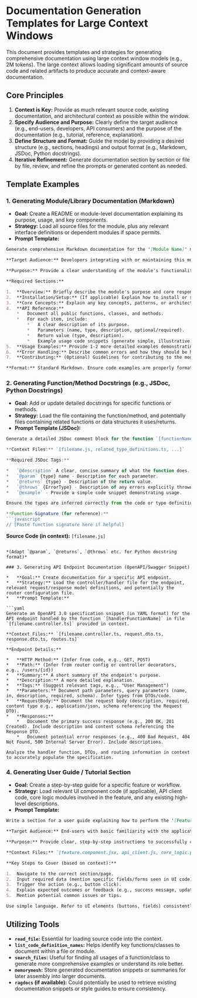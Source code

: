 # Documentation Generation Templates for Large Context Windows

This document provides templates and strategies for generating comprehensive documentation using large context window models (e.g., 2M tokens). The large context allows loading significant amounts of source code and related artifacts to produce accurate and context-aware documentation.

## Core Principles

1.  **Context is Key:** Provide as much relevant source code, existing documentation, and architectural context as possible within the window.
2.  **Specify Audience and Purpose:** Clearly define the target audience (e.g., end-users, developers, API consumers) and the purpose of the documentation (e.g., tutorial, reference, explanation).
3.  **Define Structure and Format:** Guide the model by providing a desired structure (e.g., sections, headings) and output format (e.g., Markdown, JSDoc, Python docstrings).
4.  **Iterative Refinement:** Generate documentation section by section or file by file, review, and refine the prompts or generated content as needed.

## Template Examples

### 1. Generating Module/Library Documentation (Markdown)

*   **Goal:** Create a README or module-level documentation explaining its purpose, usage, and key components.
*   **Strategy:** Load all source files for the module, plus any relevant interface definitions or dependent modules if space permits.
*   **Prompt Template:**

```markdown
Generate comprehensive Markdown documentation for the '[Module Name]' module based on the provided source code files in context: `[file1.ts, file2.ts, types.ts, ...]`.

**Target Audience:** Developers integrating with or maintaining this module.

**Purpose:** Provide a clear understanding of the module's functionality, how to use it, and its internal structure.

**Required Sections:**

1.  **Overview:** Briefly describe the module's purpose and core responsibilities.
2.  **Installation/Setup:** (If applicable) Explain how to install or set up the module.
3.  **Core Concepts:** Explain any key concepts, patterns, or architectural decisions relevant to the module.
4.  **API Reference:**
    *   Document all public functions, classes, and methods.
    *   For each item, include:
        *   A clear description of its purpose.
        *   Parameters (name, type, description, optional/required).
        *   Return value (type, description).
        *   Example usage code snippets (generate simple, illustrative examples).
5.  **Usage Examples:** Provide 1-2 more detailed examples demonstrating common use cases.
6.  **Error Handling:** Describe common errors and how they should be handled.
7.  **Contributing:** (Optional) Guidelines for contributing to the module.

**Format:** Standard Markdown. Ensure code examples are properly formatted in code blocks with language identifiers. Extract information directly from the source code comments (like JSDoc or Python docstrings) where available, but elaborate and ensure consistency.
```

### 2. Generating Function/Method Docstrings (e.g., JSDoc, Python Docstrings)

*   **Goal:** Add or update detailed docstrings for specific functions or methods.
*   **Strategy:** Load the file containing the function/method, and potentially files containing related functions or data structures it uses/returns.
*   **Prompt Template (JSDoc):**

```javascript
Generate a detailed JSDoc comment block for the function `[functionName]` defined in the file `[filename.js]` provided in context. Analyze the function's implementation, parameters, return values, and any potential side effects or errors.

**Context Files:** `[filename.js, related_type_definitions.ts, ...]`

**Required JSDoc Tags:**

*   `@description` A clear, concise summary of what the function does.
*   `@param` {type} name - Description for each parameter.
*   `@returns` {type} - Description of the return value.
*   `@throws` {ErrorType} - Description of any errors explicitly thrown.
*   `@example` - Provide a simple code snippet demonstrating usage.

Ensure the types are inferred correctly from the code or type definitions provided. If the function is asynchronous, reflect that in the description or return type.

**Function Signature (for reference):**
```javascript
// [Paste function signature here if helpful]
```

**Source Code (in context):** `[filename.js]`
```

*(Adapt `@param`, `@returns`, `@throws` etc. for Python docstring format)*

### 3. Generating API Endpoint Documentation (OpenAPI/Swagger Snippet)

*   **Goal:** Create documentation for a specific API endpoint.
*   **Strategy:** Load the controller/handler file for the endpoint, relevant request/response model definitions, and potentially the router configuration file.
*   **Prompt Template:**

```yaml
Generate an OpenAPI 3.0 specification snippet (in YAML format) for the API endpoint handled by the function `[handlerFunctionName]` in file `[filename.controller.ts]` provided in context.

**Context Files:** `[filename.controller.ts, request.dto.ts, response.dto.ts, routes.ts]`

**Endpoint Details:**

*   **HTTP Method:** (Infer from code, e.g., GET, POST)
*   **Path:** (Infer from router config or controller decorators, e.g., /users/{id})
*   **Summary:** A short summary of the endpoint's purpose.
*   **Description:** A more detailed explanation.
*   **Tags:** (Suggest relevant tags, e.g., "User Management")
*   **Parameters:** Document path parameters, query parameters (name, in, description, required, schema). Infer types from DTOs/code.
*   **RequestBody:** Document the request body (description, required, content type e.g., application/json, schema referencing the Request DTO).
*   **Responses:**
    *   Document the primary success response (e.g., 200 OK, 201 Created). Include description and content schema referencing the Response DTO.
    *   Document potential error responses (e.g., 400 Bad Request, 404 Not Found, 500 Internal Server Error). Include descriptions.

Analyze the handler function, DTOs, and routing information in context to accurately populate the specification.
```

### 4. Generating User Guide / Tutorial Section

*   **Goal:** Create a step-by-step guide for a specific feature or workflow.
*   **Strategy:** Load relevant UI component code (if applicable), API client code, core logic modules involved in the feature, and any existing high-level descriptions.
*   **Prompt Template:**

```markdown
Write a section for a user guide explaining how to perform the '[Feature Name]' task using our application.

**Target Audience:** End-users with basic familiarity with the application.

**Purpose:** Provide clear, step-by-step instructions to successfully complete the task.

**Context Files:** `[feature.component.jsx, api_client.js, core_logic.py, overview.md]`

**Key Steps to Cover (based on context):**

1.  Navigate to the correct section/page.
2.  Input required data (mention specific fields/forms seen in UI code).
3.  Trigger the action (e.g., button click).
4.  Explain expected outcomes or feedback (e.g., success message, updated display).
5.  Mention potential common issues or tips.

Use simple language. Refer to UI elements (buttons, fields) consistently if their names are available in the code context. Generate illustrative examples where appropriate. Structure as a numbered list.
```

## Utilizing Tools

*   **`read_file`:** Essential for loading source code into the context.
*   **`list_code_definition_names`:** Helps identify key functions/classes to document within a file or module.
*   **`search_files`:** Useful for finding all usages of a function/class to generate more comprehensive examples or understand its role better.
*   **`memorymesh`:** Store generated documentation snippets or summaries for later assembly into larger documents.
*   **`ragdocs` (if available):** Could potentially be used to retrieve existing documentation snippets or style guides to ensure consistency.